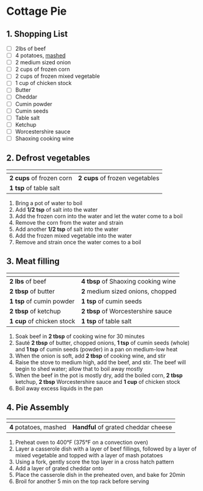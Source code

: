 # Cottage Pie

## 1. Shopping List

- [ ] 2lbs of beef
- [ ] 4 potatoes, [mashed][1]
- [ ] 2 medium sized onion
- [ ] 2 cups of frozen corn
- [ ] 2 cups of frozen mixed vegetable
- [ ] 1 cup of chicken stock
- [ ] Butter
- [ ] Cheddar
- [ ] Cumin powder
- [ ] Cumin seeds
- [ ] Table salt
- [ ] Ketchup
- [ ] Worcestershire sauce
- [ ] Shaoxing cooking wine

## 2. Defrost vegetables
|<!-- -->|<!-- -->|
|---|---|
| **2 cups** of frozen corn |**2 cups** of frozen vegetables |
| **1 tsp** of table salt | |

1. Bring a pot of water to boil
2. Add **1/2 tsp** of salt into the water
3. Add the frozen corn into the water and let the water come to a boil
4. Remove the corn from the water and strain
5. Add another **1/2 tsp** of salt into the water
6. Add the frozen mixed vegetable into the water
7. Remove and strain once the water comes to a boil

## 3. Meat filling
|<!-- -->|<!-- -->|
|---|---|
| **2 lbs** of beef | **4 tbsp** of Shaoxing cooking wine |
| **2 tbsp** of butter | **2** medium sized onions, chopped |
| **1 tsp** of cumin powder | **1 tsp** of cumin seeds |
| **2 tbsp** of ketchup | **2 tbsp** of Worcestershire sauce |
| **1 cup** of chicken stock | **1 tsp** of table salt |

1. Soak beef in **2 tbsp** of cooking wine for 30 minutes
2. Sauté **2 tbsp** of butter, chopped onions, **1 tsp** of cumin seeds (whole) and **1 tsp** of cumin seeds (powder) in a pan on medium-low heat
3. When the onion is soft, add **2 tbsp** of cooking wine, and stir
4. Raise the stove to medium high, add the beef, and stir. The beef will begin to shed water; allow that to boil away mostly
5. When the beef in the pot is mostly dry, add the boiled corn, **2 tbsp** ketchup, **2 tbsp** Worcestershire sauce and **1 cup** of chicken stock
7. Boil away excess liquids in the pan

## 4. Pie Assembly
|<!-- -->|<!-- -->|
|---|---|
| **4** potatoes, mashed | **Handful** of grated cheddar cheese |

1. Preheat oven to 400°F (375°F on a convection oven)
2. Layer a casserole dish with a layer of beef fillings, followed by a layer of mixed vegetable and topped with a layer of mash potatoes
3. Using a fork, gently score the top layer in a cross hatch pattern
4. Add a layer of grated cheddar onto
5. Place the casserole dish in the preheated oven, and bake for 20min
9. Broil for another 5 min on the top rack before serving

[1]:https://github.com/nanotalks/recipes/blob/master/Western%20Main%20Dish/Mashed%20Potato.md